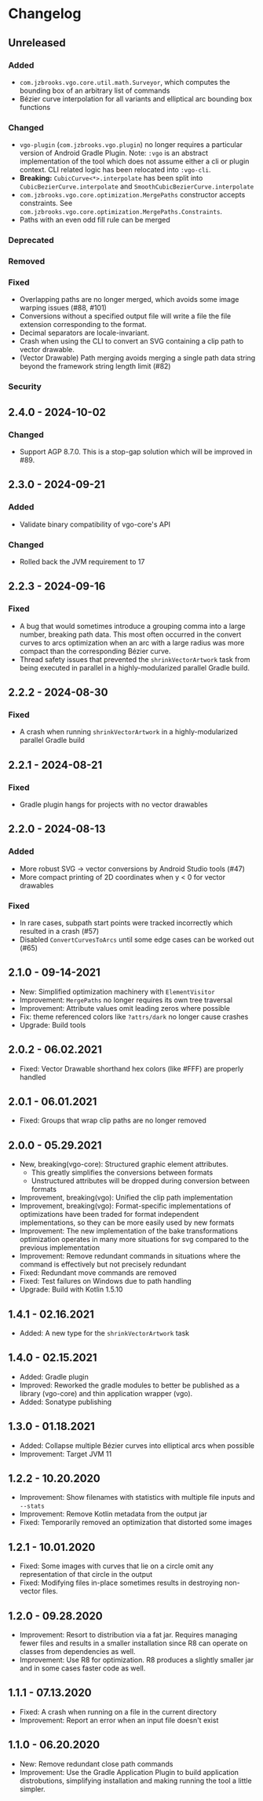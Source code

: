 # Changelog

## Unreleased

### Added
- `com.jzbrooks.vgo.core.util.math.Surveyor`, which computes the bounding box of an arbitrary list of commands 
- Bézier curve interpolation for all variants and elliptical arc bounding box functions

### Changed

- `vgo-plugin` (`com.jzbrooks.vgo.plugin`) no longer requires a particular version of Android Gradle Plugin.
  Note: `:vgo` is an abstract implementation of the tool which does not assume either a cli or plugin context. CLI related logic has been relocated into `:vgo-cli`.
- **Breaking:** `CubicCurve<*>.interpolate` has been split into `CubicBezierCurve.interpolate` and `SmoothCubicBezierCurve.interpolate`
- `com.jzbrooks.vgo.core.optimization.MergePaths` constructor accepts constraints. See `com.jzbrooks.vgo.core.optimization.MergePaths.Constraints`.
- Paths with an even odd fill rule can be merged

### Deprecated

### Removed

### Fixed

- Overlapping paths are no longer merged, which avoids some image warping issues (#88, #101)
- Conversions without a specified output file will write a file the file extension corresponding to the format.
- Decimal separators are locale-invariant.
- Crash when using the CLI to convert an SVG containing a clip path to vector drawable.
- (Vector Drawable) Path merging avoids merging a single path data string beyond the framework string length limit (#82)

### Security

## 2.4.0 - 2024-10-02

### Changed

- Support AGP 8.7.0. This is a stop-gap solution which will be improved in #89.

## 2.3.0 - 2024-09-21

### Added

- Validate binary compatibility of vgo-core's API

### Changed

- Rolled back the JVM requirement to 17

## 2.2.3 - 2024-09-16

### Fixed

- A bug that would sometimes introduce a grouping comma into a large number, breaking path data. This most often occurred in the convert curves to arcs optimization when an arc with a large radius was more compact than the corresponding Bézier curve. 
- Thread safety issues that prevented the `shrinkVectorArtwork` task from being executed in parallel in a highly-modularized parallel Gradle build.

## 2.2.2 - 2024-08-30

### Fixed

- A crash when running `shrinkVectorArtwork` in a highly-modularized parallel Gradle build

## 2.2.1 - 2024-08-21

### Fixed

- Gradle plugin hangs for projects with no vector drawables

## 2.2.0 - 2024-08-13

### Added

- More robust SVG → vector conversions by Android Studio tools (#47)
- More compact printing of 2D coordinates when y < 0 for vector drawables

### Fixed

- In rare cases, subpath start points were tracked incorrectly which resulted in a crash (#57)
- Disabled `ConvertCurvesToArcs` until some edge cases can be worked out (#65)

## 2.1.0 - 09-14-2021

- New: Simplified optimization machinery with `ElementVisitor`
- Improvement: `MergePaths` no longer requires its own tree traversal
- Improvement: Attribute values omit leading zeros where possible
- Fix: theme referenced colors like `?attrs/dark` no longer cause crashes
- Upgrade: Build tools

## 2.0.2 - 06.02.2021

- Fixed: Vector Drawable shorthand hex colors (like #FFF) are properly handled

## 2.0.1 - 06.01.2021

- Fixed: Groups that wrap clip paths are no longer removed

## 2.0.0 - 05.29.2021

- New, breaking(vgo-core): Structured graphic element attributes. 
  * This greatly simplifies the conversions between formats
  * Unstructured attributes will be dropped during conversion between formats
- Improvement, breaking(vgo): Unified the clip path implementation
- Improvement, breaking(vgo): Format-specific implementations of optimizations have been traded for format independent implementations, so they can be more easily used by new formats
- Improvement: The new implementation of the bake transformations optimization operates in many more situations for svg compared to the previous implementation
- Improvement: Remove redundant commands in situations where the command is effectively but not precisely redundant
- Fixed: Redundant move commands are removed
- Fixed: Test failures on Windows due to path handling
- Upgrade: Build with Kotlin 1.5.10

## 1.4.1 - 02.16.2021

- Added: A new type for the `shrinkVectorArtwork` task

## 1.4.0 - 02.15.2021

- Added: Gradle plugin
- Improved: Reworked the gradle modules to better be published as a library (vgo-core) and thin application wrapper (vgo).
- Added: Sonatype publishing

## 1.3.0 - 01.18.2021

- Added: Collapse multiple Bézier curves into elliptical arcs when possible
- Improvement: Target JVM 11

## 1.2.2 - 10.20.2020

- Improvement: Show filenames with statistics with multiple file inputs and `--stats`
- Improvement: Remove Kotlin metadata from the output jar
- Fixed: Temporarily removed an optimization that distorted some images

## 1.2.1 - 10.01.2020

- Fixed: Some images with curves that lie on a circle omit any representation of that circle in the output
- Fixed: Modifying files in-place sometimes results in destroying non-vector files.

## 1.2.0 - 09.28.2020

- Improvement: Resort to distribution via a fat jar. Requires managing fewer files and results in a smaller installation since R8 can operate on classes from dependencies as well.
- Improvement: Use R8 for optimization. R8 produces a slightly smaller jar and in some cases faster code as well.

## 1.1.1 - 07.13.2020

- Fixed: A crash when running on a file in the current directory
- Improvement: Report an error when an input file doesn't exist

## 1.1.0 - 06.20.2020

- New: Remove redundant close path commands
- Improvement: Use the Gradle Application Plugin to build application distrobutions, simplifying installation and making running the tool a little simpler.
